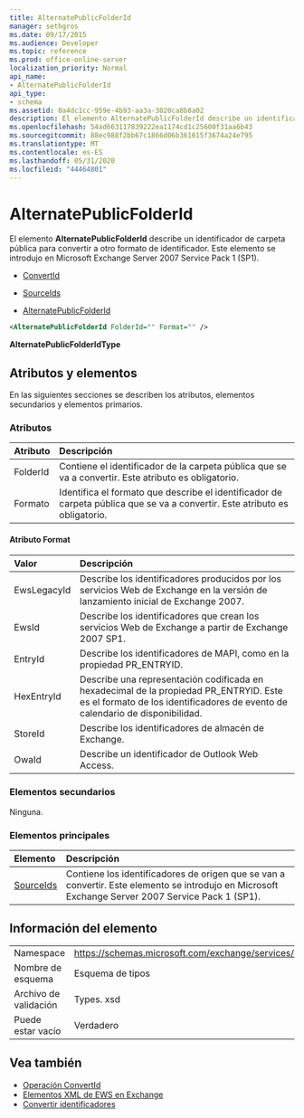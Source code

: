 ```yaml
---
title: AlternatePublicFolderId
manager: sethgros
ms.date: 09/17/2015
ms.audience: Developer
ms.topic: reference
ms.prod: office-online-server
localization_priority: Normal
api_name:
- AlternatePublicFolderId
api_type:
- schema
ms.assetid: 0a4dc1cc-959e-4b93-aa3a-3020ca8b8a02
description: El elemento AlternatePublicFolderId describe un identificador de carpeta pública para convertir a otro formato de identificador. Este elemento se introdujo en Microsoft Exchange Server 2007 Service Pack 1 (SP1).
ms.openlocfilehash: 54ad663117839222ea1174cd1c25600f31aa6b43
ms.sourcegitcommit: 88ec988f2bb67c1866d06b361615f3674a24e795
ms.translationtype: MT
ms.contentlocale: es-ES
ms.lasthandoff: 05/31/2020
ms.locfileid: "44464801"
---
```

# <a name="alternatepublicfolderid"></a>AlternatePublicFolderId

El elemento **AlternatePublicFolderId** describe un identificador de carpeta pública para convertir a otro formato de identificador. Este elemento se introdujo en Microsoft Exchange Server 2007 Service Pack 1 (SP1). 
  
- [ConvertId](convertid.md)
  
- [SourceIds](sourceids.md)
  
- [AlternatePublicFolderId](alternatepublicfolderid.md)
  
```xml
<AlternatePublicFolderId FolderId="" Format="" />
```

 **AlternatePublicFolderIdType**
## <a name="attributes-and-elements"></a>Atributos y elementos

En las siguientes secciones se describen los atributos, elementos secundarios y elementos primarios.
  
### <a name="attributes"></a>Atributos

|**Atributo**|**Descripción**|
|:-----|:-----|
|FolderId  <br/> |Contiene el identificador de la carpeta pública que se va a convertir. Este atributo es obligatorio.  <br/> |
|Formato  <br/> |Identifica el formato que describe el identificador de carpeta pública que se va a convertir. Este atributo es obligatorio.  <br/> |
   
#### <a name="format-attribute"></a>Atributo Format

|**Valor**|**Descripción**|
|:-----|:-----|
|EwsLegacyId  <br/> |Describe los identificadores producidos por los servicios Web de Exchange en la versión de lanzamiento inicial de Exchange 2007.  <br/> |
|EwsId  <br/> |Describe los identificadores que crean los servicios Web de Exchange a partir de Exchange 2007 SP1.  <br/> |
|EntryId  <br/> |Describe los identificadores de MAPI, como en la propiedad PR_ENTRYID.  <br/> |
|HexEntryId  <br/> |Describe una representación codificada en hexadecimal de la propiedad PR_ENTRYID. Este es el formato de los identificadores de evento de calendario de disponibilidad.  <br/> |
|StoreId  <br/> |Describe los identificadores de almacén de Exchange.  <br/> |
|OwaId  <br/> |Describe un identificador de Outlook Web Access.  <br/> |
   
### <a name="child-elements"></a>Elementos secundarios

Ninguna.
  
### <a name="parent-elements"></a>Elementos principales

|**Elemento**|**Descripción**|
|:-----|:-----|
|[SourceIds](sourceids.md) <br/> |Contiene los identificadores de origen que se van a convertir. Este elemento se introdujo en Microsoft Exchange Server 2007 Service Pack 1 (SP1).  <br/> |
   
## <a name="element-information"></a>Información del elemento

|||
|:-----|:-----|
|Namespace  <br/> |https://schemas.microsoft.com/exchange/services/2006/types  <br/> |
|Nombre de esquema  <br/> |Esquema de tipos  <br/> |
|Archivo de validación  <br/> |Types. xsd  <br/> |
|Puede estar vacío  <br/> |Verdadero  <br/> |
   
## <a name="see-also"></a>Vea también

- [Operación ConvertId](convertid-operation.md)
- [Elementos XML de EWS en Exchange](ews-xml-elements-in-exchange.md)
- [Convertir identificadores](https://msdn.microsoft.com/library/a5391746-b6ef-4f48-8fc8-8255258651aa%28Office.15%29.aspx)


